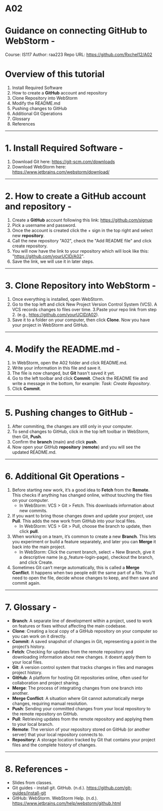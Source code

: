 # A02

# Guidance on connecting GitHub to WebStorm -

Course: IS117
Author: raa223
Repo URL:  https://github.com/Rxchel12/A02


# Overview of this tutorial

1. Install Required Software
2. How to create a **GitHub** account and repository
3. Clone Repository into WebStorm
4. Modify the README.md
5. Pushing changes to GitHub
6. Additional Git Operations
7. Glossary
8. References
------------------------------------------------------

# 1. Install Required Software -

1. Download Git here: https://git-scm.com/downloads
2. Download WebStorm here: https://www.jetbrains.com/webstorm/download/

------------------------------------------------------

# 2. How to create a GitHub account and repository -

1. Create a **GitHub** account following this link: https://github.com/signup
2. Pick a username and password.
3. Once the account is created click the + sign in the top right and  select new **repository**.
4. Call the new repository "A02", check the "Add README file" and click create repository.
5. You will now have the link to your repository which will look like this: "https://github.com/yourUCID/A02".
6. Save the link, we will use it in later steps.

------------------------------------------------------

# 3. Clone Repository into WebStorm -

1. Once everything is installed, open WebStorm.
2. Go to the top left and click New Project Version Control System (VCS). A VCS records changes to files over time.
3.Paste your repo link from step 2. (e.g., https://github.com/yourUCID/A02).
4. Save it to a folder on your computer, then click **Clone**. Now you have your project in WebStorm and GitHub.

------------------------------------------------------

# 4. Modify the README.md -

1. In WebStorm, open the A02 folder and click README.md.
2. Write your information in this file and save it.
3. The file is now changed, but **Git** hasn't saved it yet.
4. Go to the left toolbar and click **Commit**. Check the README file and write a message in the bottom, for example: *Task: Create Repository*.
5. Click **Commit**.

------------------------------------------------------

# 5. Pushing changes to GitHub -

1. After commiting, the changes are still only in your computer.
2. To send changes to GitHub, click in the top left toolbar in WebStorm, then Git, **Push**.
3. Confirm the **branch** (main) and click **push**.
4. Now open your GitHub **repository** (**remote**) and you will see the updated README.md.

------------------------------------------------------

# 6. Additional Git Operations -

1. Before starting new work, it’s a good idea to **Fetch** from the **Remote**. This checks if anything has changed online, without touching the files on your computer.
     - In WebStorm: VCS > Git > Fetch. This downloads information about new commits.    
2. If you want to bring those changes down and update your project, use **Pull**. This adds the new work from GitHub into your local files.
     - In WebStorm: VCS > Git > Pull, choose the branch to update, then click **pull**.   
3. When working on a team, it’s common to create a new **Branch**. This lets you experiment or build a feature separately, and later you can **Merge** it back into the main project.
     - In WebStorm: Click the current branch, select + New Branch, give it a descriptive name (e.g.,feature-login-page), checkout the branch, and click Create.
4. Sometimes Git can’t merge automatically, this is called a **Merge Conflict**. It happens when two people edit the same part of a file. You’ll need to open the file, decide whose changes to keep, and then save and commit again.  

------------------------------------------------------

# 7. Glossary -

- **Branch**: A separate line of development within a project, used to work on features or fixes without affecting the main codebase.  
- **Clone**: Creating a local copy of a GitHub repository on your computer so you can work on it directly.  
- **Commit**: A saved snapshot of changes in Git, representing a point in the project’s history.  
- **Fetch**: Checking for updates from the remote repository and downloading information about new changes. it doesnt apply them to your local files.
- **Git**: A version control system that tracks changes in files and manages project history.  
- **GitHub**: A platform for hosting Git repositories online, often used for collaboration and project sharing.  
- **Merge**: The process of integrating changes from one branch into another.  
- **Merge Conflict**: A situation where Git cannot automatically merge changes, requiring manual resolution.  
- **Push**: Sending your committed changes from your local repository to the remote repository on GitHub.  
- **Pull**: Retrieving updates from the remote repository and applying them to your local branch.  
- **Remote**: The version of your repository stored on GitHub (or another server) that your local repository connects to.  
- **Repository**: A storage location tracked by Git that contains your project files and the complete history of changes.  

------------------------------------------------------

# 8. References -

- Slides from classes.
- Git guides - install git. GitHub. (n.d.). https://github.com/git-guides/install-git 
- GitHub: WebStorm. WebStorm Help. (n.d.). https://www.jetbrains.com/help/webstorm/github.html 


